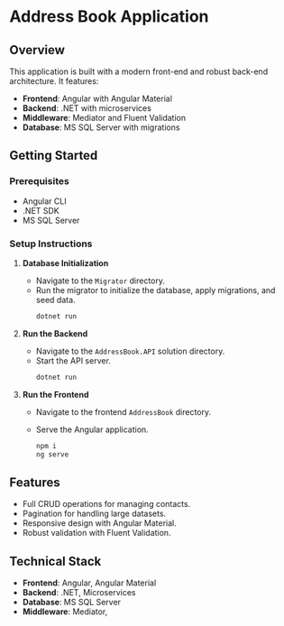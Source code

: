 # Address Book Application

## Overview
This application is built with a modern front-end and robust back-end architecture. It features:
- **Frontend**: Angular with Angular Material
- **Backend**: .NET with microservices
- **Middleware**: Mediator and Fluent Validation
- **Database**: MS SQL Server with migrations

## Getting Started

### Prerequisites
- Angular CLI
- .NET SDK
- MS SQL Server

### Setup Instructions
1. **Database Initialization**
   - Navigate to the `Migrator` directory.
   - Run the migrator to initialize the database, apply migrations, and seed data.
     ```sh
     dotnet run
     ```

2. **Run the Backend**
   - Navigate to the `AddressBook.API` solution directory.
   - Start the API server.
     ```sh
     dotnet run
     ```

3. **Run the Frontend**
   - Navigate to the frontend `AddressBook` directory.
   - Serve the Angular application.

     ```sh
     npm i
     ng serve
     ```

## Features
- Full CRUD operations for managing contacts.
- Pagination for handling large datasets.
- Responsive design with Angular Material.
- Robust validation with Fluent Validation.

## Technical Stack
- **Frontend**: Angular, Angular Material
- **Backend**: .NET, Microservices
- **Database**: MS SQL Server
- **Middleware**: Mediator, 